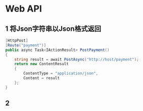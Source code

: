 # Web API

## 1 将Json字符串以Json格式返回

```C#
[HttpPost]
[Route("payment")]
public async Task<IActionResult> PostPayment()
{
    string result = await PostAsync("http://host/payment");
    return new ContentResult
    {
        ContentType = "application/json",
        Content = result
    };
}
```

## 2 